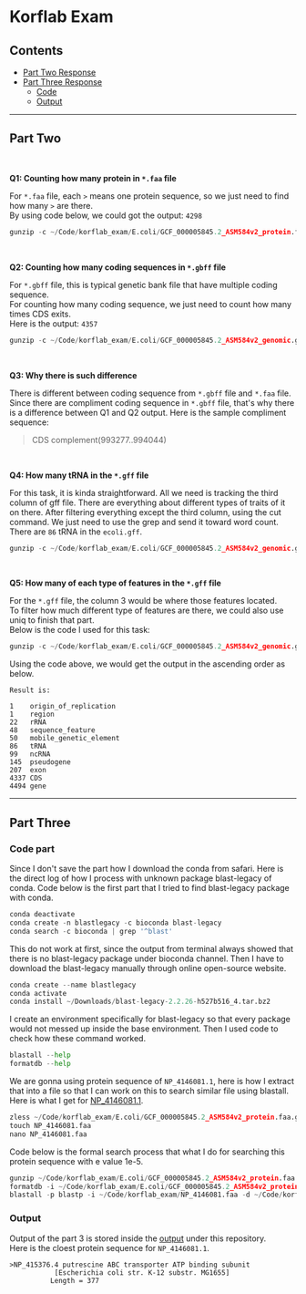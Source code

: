 Korflab Exam
============

## Contents ##

+ [Part Two Response](#part-two)
+ [Part Three Response](#part_three)
    - [Code](#code-part)
    - [Output](#output)

----------------------------------------------------------------------------
## Part Two ##

<br>

__Q1: Counting how many protein in `*.faa` file__

For `*.faa` file, each `>` means one protein sequence, so we just need to find how many `>` are there.   
By using code below, we could got the output: `4298`

```python
gunzip -c ~/Code/korflab_exam/E.coli/GCF_000005845.2_ASM584v2_protein.faa.gz | grep "^>" | wc -l
```

<br>

__Q2: Counting how many coding sequences in `*.gbff` file__

For `*.gbff` file, this is typical genetic bank file that have multiple coding sequence.  
For counting how many coding sequence, we just need to count how many times CDS exits.  
Here is the output: `4357`

```python
gunzip -c ~/Code/korflab_exam/E.coli/GCF_000005845.2_ASM584v2_genomic.gbff.gz | grep "CDS" | wc -l
```

<br>

__Q3: Why there is such difference__

There is different between coding sequence from `*.gbff` file and `*.faa` file.   
Since there are compliment coding sequence in `*.gbff` file, that's why there is a difference between Q1 and Q2 output.
Here is the sample compliment sequence:

>CDS             complement(993277..994044)

<br>

__Q4: How many tRNA in the `*.gff` file__

For this task, it is kinda straightforward. All we need is tracking the third column of gff file. There are everything about different types of traits of it on there. After filtering everything except the third column, using the cut command. We just need to use the grep and send it toward word count. There are `86` tRNA in the `ecoli.gff`.

```python
gunzip -c ~/Code/korflab_exam/E.coli/GCF_000005845.2_ASM584v2_genomic.gff.gz | grep -v "^#" | cut -f 3 | grep "^tRNA" | wc -l
```

<br>

__Q5: How many of each type of features in the `*.gff` file__

For the `*.gff` file, the column 3 would be where those features located.   
To filter how much different type of features are there, we could also use uniq to finish that part.  
Below is the code I used for this task:

```python
gunzip -c ~/Code/korflab_exam/E.coli/GCF_000005845.2_ASM584v2_genomic.gff.gz | grep -v "^#" | cut -f 3 | sort | uniq -c
```

Using the code above, we would get the output in the ascending order as below.

```
Result is:

1    origin_of_replication  
1    region  
22   rRNA
48   sequence_feature
50   mobile_genetic_element
86   tRNA
99   ncRNA
145  pseudogene
207  exon
4337 CDS
4494 gene

```

----------------------------------------------------------------------------

## Part Three ##

### Code part ###

Since I don't save the part how I download the conda from safari. Here is the direct log of how I process with unknown package blast-legacy of conda. Code below is the first part that I tried to find blast-legacy package with conda.

```python
conda deactivate
conda create -n blastlegacy -c bioconda blast-legacy
conda search -c bioconda | grep '^blast'
```

This do not work at first, since the output from terminal always showed that there is no blast-legacy package under bioconda channel. Then I have to download the blast-legacy manually through online open-source website. 

```python
conda create --name blastlegacy 
conda activate
conda install ~/Downloads/blast-legacy-2.2.26-h527b516_4.tar.bz2 
```

I create an environment specifically for blast-legacy so that every package would not messed up inside the base environment. Then I used code to check how these command worked.

```python
blastall --help
formatdb --help
```
We are gonna using protein sequence of `NP_4146081.1`, here is how I extract that into a file so that I can work on this to search similar file using blastall. Here is what I get for [NP_4146081.1](NP_4146081.faa).

```python
zless ~/Code/korflab_exam/E.coli/GCF_000005845.2_ASM584v2_protein.faa.gz 
touch NP_4146081.faa 
nano NP_4146081.faa 
```
Code below is the formal search process that what I do for searching this protein sequence with e value 1e-5.

```python
gunzip ~/Code/korflab_exam/E.coli/GCF_000005845.2_ASM584v2_protein.faa.gz
formatdb -i ~/Code/korflab_exam/E.coli/GCF_000005845.2_ASM584v2_protein.faa 
blastall -p blastp -i ~/Code/korflab_exam/NP_4146081.faa -d ~/Code/korflab_exam/E.coli/GCF_000005845.2_ASM584v2_protein.faa -e 1e-5 -o output
```

### Output ###

Output of the part 3 is stored inside the [output](~/Code/korflab_exam/output.txt) under this repository.  
Here is the cloest protein sequence for `NP_4146081.1`.

```
>NP_415376.4 putrescine ABC transporter ATP binding subunit
           [Escherichia coli str. K-12 substr. MG1655]
          Length = 377
```

